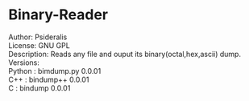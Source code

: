 # Binary-Reader

Author: Psideralis<br/>
License: GNU GPL<br/>
Description: Reads any file and ouput its binary(octal,hex,ascii) dump.<br/>
Versions:<br/>
  Python  : bimdump.py  0.0.01<br/>
  C++     : bindump++   0.0.01<br/>
  C       : bindump     0.0.01<br/>
